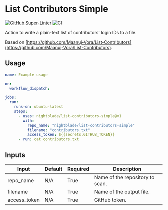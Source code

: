 # List Contributors Simple

[![GitHub Super-Linter](https://github.com/nightblade/list-contributors-simple/actions/workflows/linter.yml/badge.svg)](https://github.com/super-linter/super-linter)
![CI](https://github.com/nightblade/list-contributors-simple/actions/workflows/CI.yml/badge.svg)

Action to write a plain-text list of contributors' login IDs to a file.

Based on [https://github.com/Maanuj-Vora/List-Contributors](https://github.com/Maanuj-Vora/List-Contributors).

## Usage

```yaml
name: Example usage

on:
  workflow_dispatch:

jobs:
  run:
    runs-on: ubuntu-latest
    steps:
      - uses: nightblade/list-contributors-simple@v1
        with:
          repo_name: "nightblade/list-contributors-simple"
          filename: "contributors.txt"
          access_token: ${{secrets.GITHUB_TOKEN}}
      - run: cat contributors.txt
```

## Inputs

| Input        | Default | Required | Description                     |
| ------------ | ------- | -------- | ------------------------------- |
| repo_name    | N/A     | True     | Name of the repository to scan. |
| filename     | N/A     | True     | Name of the output file.        |
| access_token | N/A     | True     | GitHub token.                   |
